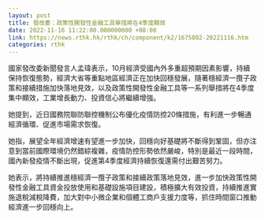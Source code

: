 ```yaml
---
layout: post
title: 發改委：政策性開發性金融工具舉措將在4季度顯效
date: 2022-11-16 11:22:00.000000000 +08:00
link: https://news.rthk.hk/rthk/ch/component/k2/1675802-20221116.htm
categories: rthk
---
```


國家發改委新聞發言人孟瑋表示，10月經濟受國內外多重超預期因素影響，持續保持恢復態勢，經濟大省等重點地區經濟正在加快回穩發展，隨著穩經濟一攬子政策和接續措施加快落地見效，以及政策性開發性金融工具等一系列舉措將在4季度集中顯效，工業增長動力、投資信心將繼續增強。

她提到，近日國務院聯防聯控機制公布優化疫情防控20條措施，有利進一步暢通經濟循環、促進市場需求恢復。

她指，展望全年經濟增速有望進一步加快，回穩向好基礎將不斷得到鞏固，但亦注意到當前國際環境仍然錯綜複雜，疫情防控形勢依然嚴峻，特別是最近一段時間，國內新發疫情不斷出現，促進第4季度經濟持續恢復還需付出艱苦努力。

她表示，將持續推進穩經濟一攬子政策和接續政策落地見效，進一步加快政策性開發性金融工具資金投放使用和基礎設施項目建設，積極擴大有效投資，持續推進實施退稅減稅降費，加大對中小微企業和個體工商戶支援力度等，抓住時間窗口推動經濟進一步回穩向上。
